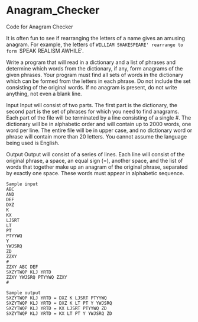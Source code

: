 # Anagram_Checker
Code for Anagram Checker

It is often fun to see if rearranging the letters of a name gives an amusing anagram. For example, the letters of `WILLIAM SHAKESPEARE' rearrange to form `SPEAK REALISM AWHILE'. 

Write a program that will read in a dictionary and a list of phrases and determine which words from the dictionary, if any, form anagrams of the given phrases. Your program must find all sets of words in the dictionary which can be formed from the letters in each phrase. Do not include the set consisting of the original words. If no anagram is present, do not write anything, not even a blank line. 

Input
Input will consist of two parts. The first part is the dictionary, the second part is the set of phrases for which you need to find anagrams. Each part of the file will be terminated by a line consisting of a single #. The dictionary will be in alphabetic order and will contain up to 2000 words, one word per line. The entire file will be in upper case, and no dictionary word or phrase will contain more than 20 letters. You cannot assume the language being used is English. 

Output
Output will consist of a series of lines. Each line will consist of the original phrase, a space, an equal sign (=), another space, and the list of words that together make up an anagram of the original phrase, separated by exactly one space. These words must appear in alphabetic sequence. 

    Sample input
    ABC
    AND
    DEF
    DXZ
    K
    KX
    LJSRT
    LT
    PT
    PTYYWQ
    Y
    YWJSRQ
    ZD
    ZZXY
    # 
    ZZXY ABC DEF
    SXZYTWQP KLJ YRTD
    ZZXY YWJSRQ PTYYWQ ZZXY
    #

    Sample output
    SXZYTWQP KLJ YRTD = DXZ K LJSRT PTYYWQ
    SXZYTWQP KLJ YRTD = DXZ K LT PT Y YWJSRQ
    SXZYTWQP KLJ YRTD = KX LJSRT PTYYWQ ZD
    SXZYTWQP KLJ YRTD = KX LT PT Y YWJSRQ ZD
